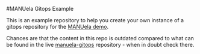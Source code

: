 #MANUela Gitops Example

This is an example repository to help you create your own instance of a gitops repository for the [MANUela demo](https://github.com/sa-mw-dach/manuela).

Chances are that the content in this repo is outdated compared to what can be found in the live [manuela-gitops](https://github.com/sa-mw-dach/manuela-gitops) repository - when in doubt check there.